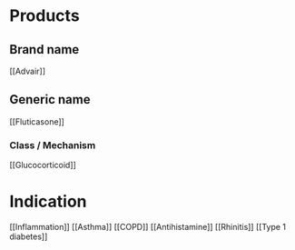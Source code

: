 # Products

## Brand name
[[Advair]]

## Generic name
[[Fluticasone]]

### Class / Mechanism
[[Glucocorticoid]]

# Indication
[[Inflammation]]
[[Asthma]]
[[COPD]]
[[Antihistamine]]
[[Rhinitis]]
[[Type 1 diabetes]]